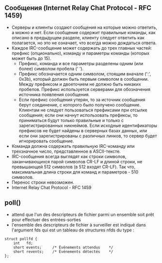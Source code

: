 ## Сообщения (Internet Relay Chat Protocol - RFC 1459)
* Серверы и клиенты создают сообщения на которые можно ответить, а можно и нет. Если сообщение содержит правильные команды, как описано в предыдущем разделе, клиенту следует ответить как полагается, но это не означает, что всегда можно дождаться ответа.
* Каждое IRC-сообщение может содержать до трех главных частей: префикс (опционально), команду и параметры команды (которых может быть до 15).
  + Префикс, команда и все параметры разделены одним (или более) символом пробела (' ').
  + Префикс обозначается одним символом, стоящим вначале (':', 0x3b), который должен быть первым символом в сообщении. Между префиксом и двоеточием не должно быть никаких пробелов. Префикс используется серверами для обозначения источника появления сообщения.
  + Если префикс сообщения утерян, то за источник сообщения берут соединение, с которого было получено сообщение. Клиентам не следует пользоваться префиксами при отсылке сообщения; если они начнут использовать префиксы, то приниматься будут только правильные и только с зарегистрированных никнеймов. Если исходные идентификаторы префиксов не будет найдены в серверных базах данных, или если они зарегистрированы с различных линков, то сервер будет игнорировать сообщение.
* Команда должна содержать правильную IRC-команду или трехзначное число, представленное в ASCII-тексте.
* IRC-сообщения всегда выглядят как строки символов, заканчивающихся парой символов CR-LF и длиной строки, не превышающей 512 символов (в 512 входят CR-LF). Так что, максимальная длина строки для команд и параметров - 510 символов.
* Перенос строки невозможен.
* Internet Relay Chat Protocol - RFC 1459
 
## poll() 
* attend que l'un des descripteurs de fichier parmi un ensemble soit prêt pour effectuer des entrées-sorties
* l'ensemble des descripteurs de fichier à surveiller est indiqué dans l'argument fds qui est un tableau de structures nfds du type :
```
struct pollfd {
    int   fd;         
    short events;     /* Événements attendus    */
    short revents;    /* Événements détectés    */
};
```

